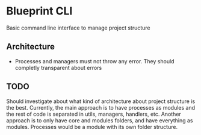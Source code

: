 # Blueprint CLI
Basic command line interface to manage project structure

## Architecture
- Processes and managers must not throw any error. They should completly transparent about errors

## TODO
Should investigate about what kind of architecture about project structure is the best. Currently, the main approach is to have processes as modules and the rest of code is separated in utils, managers, handlers, etc. Another approach is to only have core and modules folders, and have everything as modules. Processes would be a module with its own folder structure.
